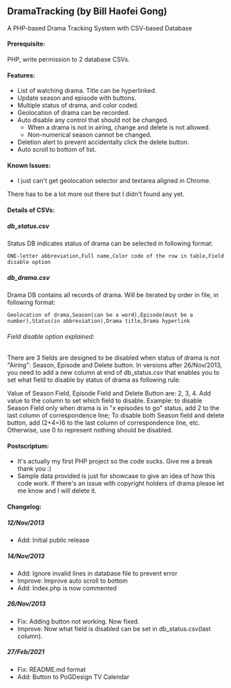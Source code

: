 ## DramaTracking (by Bill Haofei Gong)

A PHP-based Drama Tracking System with CSV-based Database

#### Prerequisite: 
PHP, write permission to 2 database CSVs. 

#### Features:
* List of watching drama. Title can be hyperlinked. 
* Update season and episode with buttons. 
* Multiple status of drama, and color coded. 
* Geolocation of drama can be recorded. 
* Auto disable any control that should not be changed.
  * When a drama is not in airing, change and delete is not allowed. 
  * Non-numerical season cannot be changed.
* Deletion alert to prevent accidentally click the delete button. 
* Auto scroll to bottom of list. 

#### Known Issues:
* I just can't get geolocation selector and textarea aligned in Chrome. 

There has to be a lot more out there but I didn't found any yet. 

#### Details of CSVs:
##### db_status.csv
Status DB indicates status of drama can be selected in following format:
```
ONE-letter abbreviation,Full name,Color code of the row in table,Field disable option
```

##### db_drama.csv
Drama DB contains all records of drama. Will be iterated by order in file, in following format:
```
Geolocation of drama,Season(can be a word),Episode(must be a number),Status(in abbreviation),Drama title,Drama hyperlink
```
###### Field disable option explained:
There are 3 fields are designed to be disabled when status of drama is not "Airing": Season, Episode and Delete button. In versions after 26/Nov/2013, you need to add a new column at end of db_status.csv that enables you to set what field to disable by status of drama as following rule:

Value of Season Field, Episode Field and Delete Button are: 2, 3, 4. Add value to the column to set which field to disable. 
Example: to disable Season Field only when drama is in "x episodes to go" status, add 2 to the last column of correspondence line; To disable both Season field and delete button, add (2+4=)6 to the last column of correspondence line, etc. Otherwise, use 0 to represent nothing should be disabled. 

#### Postscriptum:
* It's actually my first PHP project so the code sucks. Give me a break thank you :)
* Sample data provided is just for showcase to give an idea of how this code work. If there's an issue with copyright holders of drama please let me know and I will delete it. 

#### Changelog:

##### 12/Nov/2013
* Add: Initial public release

##### 14/Nov/2013
* Add: Ignore invalid lines in database file to prevent error
* Improve: Improve auto scroll to bottom
* Add: Index.php is now commented

##### 26/Nov/2013
* Fix: Adding button not working. Now fixed. 
* Improve: Now what field is disabled can be set in db_status.csv(last column). 

##### 27/Feb/2021
* Fix: README.md format
* Add: Button to PoGDesign TV Calendar